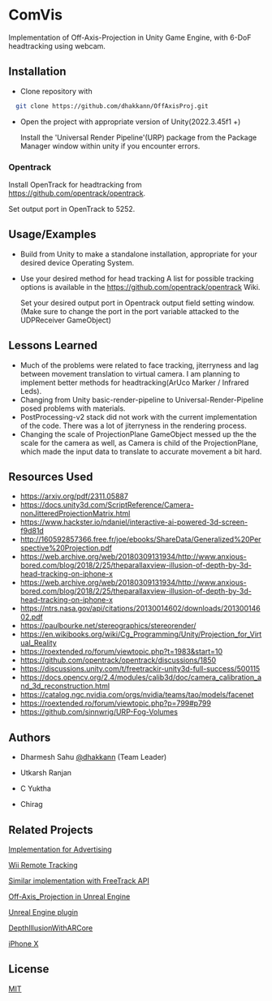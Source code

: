 
# ComVis

Implementation of Off-Axis-Projection in Unity Game Engine, with 6-DoF headtracking using webcam.


## Installation

* Clone repository with

```bash
  git clone https://github.com/dhakkann/OffAxisProj.git
```
* Open the project with appropriate version of Unity(2022.3.45f1 +)
    
    
    Install the 'Universal Render Pipeline'(URP) package from the Package Manager window within unity if you encounter errors. 

### Opentrack 
Install OpenTrack for headtracking from https://github.com/opentrack/opentrack.

Set output port in OpenTrack to 5252.

## Usage/Examples

* Build from Unity to make a standalone installation, appropriate for your desired device Operating System.

* Use your desired method for head tracking
    A list for possible tracking options is available in the https://github.com/opentrack/opentrack Wiki.

    Set your desired output port in Opentrack output field setting window.(Make sure to change the port in the port variable attacked to the UDPReceiver GameObject)


## Lessons Learned

* Much of the problems were related to face tracking, jiterryness and lag between movement translation to virtual camera.
    I am planning to implement better methods for headtracking(ArUco Marker / Infrared Leds).
* Changing from Unity basic-render-pipeline to Universal-Render-Pipeline posed problems with materials.
* PostProcessing-v2 stack did not work with the current implementation of the code. There was a lot of jiterryness in the rendering process.
* Changing the scale of ProjectionPlane GameObject messed up the the scale for the camera as well, as Camera is child of the ProjectionPlane, which made the input data to translate to accurate movement a bit hard.


## Resources Used
* https://arxiv.org/pdf/2311.05887
* https://docs.unity3d.com/ScriptReference/Camera-nonJitteredProjectionMatrix.html
* https://www.hackster.io/ndaniel/interactive-ai-powered-3d-screen-f9d81d
* http://160592857366.free.fr/joe/ebooks/ShareData/Generalized%20Perspective%20Projection.pdf
* https://web.archive.org/web/20180309131934/http://www.anxious-bored.com/blog/2018/2/25/theparallaxview-illusion-of-depth-by-3d-head-tracking-on-iphone-x
* https://web.archive.org/web/20180309131934/http://www.anxious-bored.com/blog/2018/2/25/theparallaxview-illusion-of-depth-by-3d-head-tracking-on-iphone-x
* https://ntrs.nasa.gov/api/citations/20130014602/downloads/20130014602.pdf
* https://paulbourke.net/stereographics/stereorender/
* https://en.wikibooks.org/wiki/Cg_Programming/Unity/Projection_for_Virtual_Reality
* https://roextended.ro/forum/viewtopic.php?t=1983&start=10
* https://github.com/opentrack/opentrack/discussions/1850
* https://discussions.unity.com/t/freetrackir-unity3d-full-success/500115
* https://docs.opencv.org/2.4/modules/calib3d/doc/camera_calibration_and_3d_reconstruction.html
* https://catalog.ngc.nvidia.com/orgs/nvidia/teams/tao/models/facenet
* https://roextended.ro/forum/viewtopic.php?p=799#p799
* https://github.com/sinnwrig/URP-Fog-Volumes

## Authors

- Dharmesh Sahu [@dhakkann](https://www.github.com/dhakkann) (Team Leader)

- Utkarsh Ranjan
- C Yuktha
- Chirag

## Related Projects

[Implementation for Advertising](https://medium.com/try-creative-tech/off-axis-projection-in-unity-1572d826541e)

[Wii Remote Tracking](http://johnnylee.net/projects/wii/)

[Similar implementation with FreeTrack API](https://github.com/marcteys/unityFaceTracking)

[Off-Axis_Projection in Unreal Engine](https://github.com/GeodesicGames/SimpleOffAxisProjection)
 
[Unreal Engine plugin](https://github.com/GeodesicGames/SimpleOffAxisProjection)

[DepthIllusionWithARCore](https://github.com/kocosman/DepthIllusionWithARCore)

[iPhone X](https://github.com/algomystic/TheParallaxView)


## License

[MIT](https://choosealicense.com/licenses/mit/)

